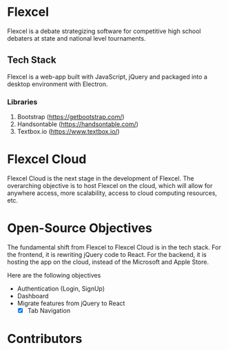 # Flexcel 
Flexcel is a debate strategizing software for competitive high school debaters
at state and national level tournaments. 

## Tech Stack
Flexcel is a web-app built with JavaScript, jQuery and packaged into a desktop environment
with Electron. 
### Libraries
1. Bootstrap (https://getbootstrap.com/)
2. Handsontable (https://handsontable.com/)
3. Textbox.io (https://www.textbox.io/)

# Flexcel Cloud
Flexcel Cloud is the next stage in the development of Flexcel. The overarching objective 
is to host Flexcel on the cloud, which will allow for anywhere access, more scalability,
access to cloud computing resources, etc.

# Open-Source Objectives
The fundamental shift from Flexcel to Flexcel Cloud is in the tech stack. For the frontend, it is rewriting jQuery code to React. For the backend, it is hosting the app on the cloud, instead of the  Microsoft and Apple Store.

Here are the following objectives
- Authentication (Login, SignUp)
- Dashboard 
- Migrate features from jQuery to React
  -[x] Tab Navigation

# Contributors

